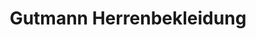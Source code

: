 ---
title: "Gutmann Herrenbekleidung"
url: /weissenburg-in-bayern/gutmann-herrenbekleidung/
shop: Kleidung
---